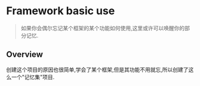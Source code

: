 # Framework basic use

> 如果你会偶尔忘记某个框架的某个功能如何使用,这里或许可以唤醒你的部分记忆.

## Overview

创建这个项目的原因也很简单,学会了某个框架,但是其功能不用就忘,所以创建了这么一个"记忆集"项目.
